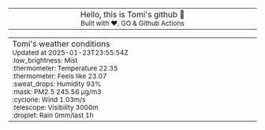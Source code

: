 
<div align="center">
<table>
<tbody>
<td align="center">
<img width="2000" height="0"><br>
Hello, this is Tomi's github 👋<br>
<sup>Built with ❤️, GO & Github Actions</sup><br>
<img width="2000" height="0">
</td>
</tbody>
</table>
</div>
<table>
<tbody>
<td align="left">
<img width="2000" height="0"><br>
Tomi's weather conditions<br>
<sup>Updated at 2025-01-23T23:55:54Z</sup><br>
<sup>:low_brightness: Mist</sup><br>
<sup>:thermometer: Temperature 22.35 </sup><br>
<sup>:thermometer: Feels like 23.07</sup><br>
<sup>:sweat_drops: Humidity 93%</sup><br>
<sup>:mask: PM2.5 245.56 μg/m3</sup><br>
<sup>:cyclone: Wind 1.03m/s </sup><br>
<sup>:telescope: Visibility 3000m </sup><br>
<sup>:droplet: Rain 0mm/last 1h </sup><br>
<img width="2000" height="0">
</td>
<td align="left">
<img width="2000" height="0"><br>
<br>
<img width="2000" height="0">
</td>
</tbody>
</table>
</div>
    